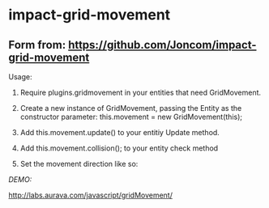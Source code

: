impact-grid-movement
====================

Form from: https://github.com/Joncom/impact-grid-movement
---------------------

Usage:

1) Require plugins.gridmovement in your entities that need GridMovement.

2) Create a new instance of GridMovement, passing the Entity as the constructor parameter:
this.movement = new GridMovement(this);

3) Add this.movement.update() to your entitiy Update method.

4) Add this.movement.collision(); to your entity check method

5) Set the movement direction like so:

*DEMO:*

http://labs.aurava.com/javascript/gridMovement/
